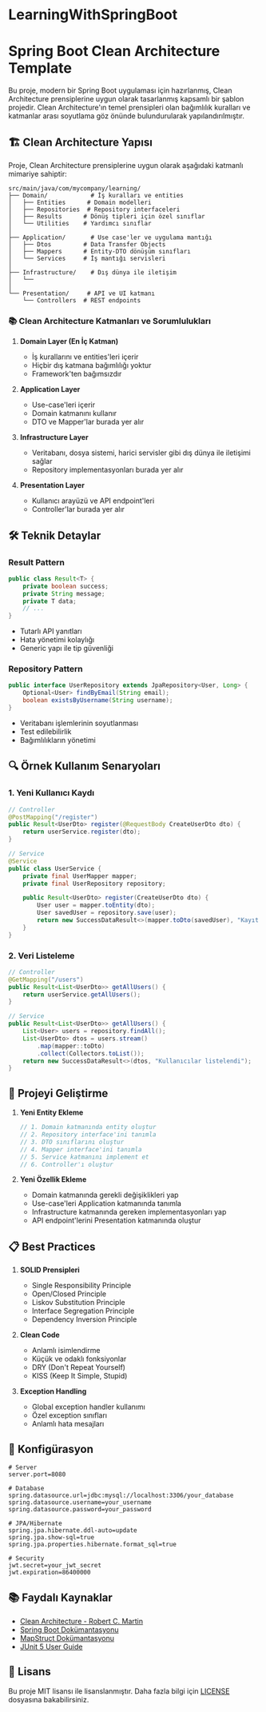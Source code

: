 # LearningWithSpringBoot

# Spring Boot Clean Architecture Template


Bu proje, modern bir Spring Boot uygulaması için hazırlanmış, Clean Architecture prensiplerine uygun olarak tasarlanmış kapsamlı bir şablon projedir. Clean Architecture'ın temel prensipleri olan bağımlılık kuralları ve katmanlar arası soyutlama göz önünde bulundurularak yapılandırılmıştır.

## 🏗️ Clean Architecture Yapısı

Proje, Clean Architecture prensiplerine uygun olarak aşağıdaki katmanlı mimariye sahiptir:

```
src/main/java/com/mycompany/learning/
├── Domain/            # İş kuralları ve entities
│   ├── Entities      # Domain modelleri
│   ├── Repositories  # Repository interfaceleri
│   ├── Results      # Dönüş tipleri için özel sınıflar
│   └── Utilities    # Yardımcı sınıflar
│
├── Application/       # Use case'ler ve uygulama mantığı
│   ├── Dtos         # Data Transfer Objects
│   ├── Mappers      # Entity-DTO dönüşüm sınıfları
│   └── Services     # İş mantığı servisleri
│
├── Infrastructure/    # Dış dünya ile iletişim
│   └──
│
└── Presentation/     # API ve UI katmanı
    └── Controllers  # REST endpoints
```

### 📚 Clean Architecture Katmanları ve Sorumlulukları

1. **Domain Layer (En İç Katman)**
   - İş kurallarını ve entities'leri içerir
   - Hiçbir dış katmana bağımlılığı yoktur
   - Framework'ten bağımsızdır

2. **Application Layer**
   - Use-case'leri içerir
   - Domain katmanını kullanır
   - DTO ve Mapper'lar burada yer alır

3. **Infrastructure Layer**
   - Veritabanı, dosya sistemi, harici servisler gibi dış dünya ile iletişimi sağlar
   - Repository implementasyonları burada yer alır

4. **Presentation Layer**
   - Kullanıcı arayüzü ve API endpoint'leri
   - Controller'lar burada yer alır

## 🛠️ Teknik Detaylar

### Result Pattern
```java
public class Result<T> {
    private boolean success;
    private String message;
    private T data;
    // ...
}
```
- Tutarlı API yanıtları
- Hata yönetimi kolaylığı
- Generic yapı ile tip güvenliği

### Repository Pattern
```java
public interface UserRepository extends JpaRepository<User, Long> {
    Optional<User> findByEmail(String email);
    boolean existsByUsername(String username);
}
```
- Veritabanı işlemlerinin soyutlanması
- Test edilebilirlik
- Bağımlılıkların yönetimi

## 🔍 Örnek Kullanım Senaryoları

### 1. Yeni Kullanıcı Kaydı
```java
// Controller
@PostMapping("/register")
public Result<UserDto> register(@RequestBody CreateUserDto dto) {
    return userService.register(dto);
}

// Service
@Service
public class UserService {
    private final UserMapper mapper;
    private final UserRepository repository;

    public Result<UserDto> register(CreateUserDto dto) {
        User user = mapper.toEntity(dto);
        User savedUser = repository.save(user);
        return new SuccessDataResult<>(mapper.toDto(savedUser), "Kayıt başarılı");
    }
}
```

### 2. Veri Listeleme
```java
// Controller
@GetMapping("/users")
public Result<List<UserDto>> getAllUsers() {
    return userService.getAllUsers();
}

// Service
public Result<List<UserDto>> getAllUsers() {
    List<User> users = repository.findAll();
    List<UserDto> dtos = users.stream()
        .map(mapper::toDto)
        .collect(Collectors.toList());
    return new SuccessDataResult<>(dtos, "Kullanıcılar listelendi");
}
```

## 🚀 Projeyi Geliştirme

1. **Yeni Entity Ekleme**
   ```java
   // 1. Domain katmanında entity oluştur
   // 2. Repository interface'ini tanımla
   // 3. DTO sınıflarını oluştur
   // 4. Mapper interface'ini tanımla
   // 5. Service katmanını implement et
   // 6. Controller'ı oluştur
   ```

2. **Yeni Özellik Ekleme**
   - Domain katmanında gerekli değişiklikleri yap
   - Use-case'leri Application katmanında tanımla
   - Infrastructure katmanında gereken implementasyonları yap
   - API endpoint'lerini Presentation katmanında oluştur

## 📋 Best Practices

1. **SOLID Prensipleri**
   - Single Responsibility Principle
   - Open/Closed Principle
   - Liskov Substitution Principle
   - Interface Segregation Principle
   - Dependency Inversion Principle

2. **Clean Code**
   - Anlamlı isimlendirme
   - Küçük ve odaklı fonksiyonlar
   - DRY (Don't Repeat Yourself)
   - KISS (Keep It Simple, Stupid)

3. **Exception Handling**
   - Global exception handler kullanımı
   - Özel exception sınıfları
   - Anlamlı hata mesajları

## 🔧 Konfigürasyon

```properties
# Server
server.port=8080

# Database
spring.datasource.url=jdbc:mysql://localhost:3306/your_database
spring.datasource.username=your_username
spring.datasource.password=your_password

# JPA/Hibernate
spring.jpa.hibernate.ddl-auto=update
spring.jpa.show-sql=true
spring.jpa.properties.hibernate.format_sql=true

# Security
jwt.secret=your_jwt_secret
jwt.expiration=86400000
```


## 📚 Faydalı Kaynaklar

- [Clean Architecture - Robert C. Martin](https://blog.cleancoder.com/uncle-bob/2012/08/13/the-clean-architecture.html)
- [Spring Boot Dokümantasyonu](https://docs.spring.io/spring-boot/docs/current/reference/html/)
- [MapStruct Dokümantasyonu](https://mapstruct.org/documentation/stable/reference/html/)
- [JUnit 5 User Guide](https://junit.org/junit5/docs/current/user-guide/)


## 📝 Lisans

Bu proje MIT lisansı ile lisanslanmıştır. Daha fazla bilgi için [LICENSE](LICENSE) dosyasına bakabilirsiniz.


